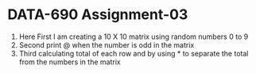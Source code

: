 # DATA-690 Assignment-03
1. Here First I am creating a 10 X 10 matrix using random numbers 0 to 9 
2. Second print @ when the number is odd in the matrix
3. Third calculating total of each row and by using * to separate the total from the numbers in the matrix
